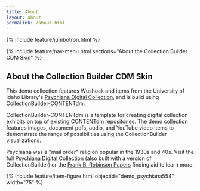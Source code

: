 ```yaml
---
title: About
layout: about
permalink: /about.html
---
```

{% include feature/jumbotron.html %} 

{% include feature/nav-menu.html sections="About the Collection Builder CDM Skin" %}

## About the Collection Builder CDM Skin

This demo collection features Wushock and items from the University of Idaho Library's [Psychiana Digital Collection](https://www.lib.uidaho.edu/digital/psychiana/), and is build using [CollectionBuilder-CONTENTdm](https://github.com/CollectionBuilder/collectionbuilder-contentdm).

CollectionBuilder-CONTENTdm is a template for creating digital collection exhibits on top of existing CONTENTdm repositories. 
The demo collection features images, document pdfs, audio, and YouTube video items to demonstrate the range of possibilities using the CollectionBuilder visualizations.

Psychiana was a "mail order" religion popular in the 1930s and 40s.
Visit the full [Psychiana Digital Collection](https://www.lib.uidaho.edu/digital/psychiana/) (also built with a version of CollectionBuilder) or the [Frank B. Robinson Papers](http://archiveswest.orbiscascade.org/ark:/80444/xv97133/op=fstyle.aspx?t=k&q=psychiana) finding aid to learn more.

{% include feature/item-figure.html objectid="demo_psychiana554" width="75" %} 
